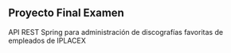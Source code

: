 ## Proyecto Final Examen
API REST Spring para administración de discografías favoritas de empleados de IPLACEX
